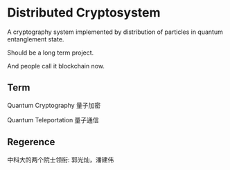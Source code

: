 Distributed Cryptosystem
========================

A cryptography system implemented by distribution of particles in quantum entanglement state.

Should be a long term project.

And people call it blockchain now.

## Term

Quantum Cryptography 量子加密

Quantum Teleportation 量子通信

## Regerence

中科大的两个院士领衔: 郭光灿，潘建伟

